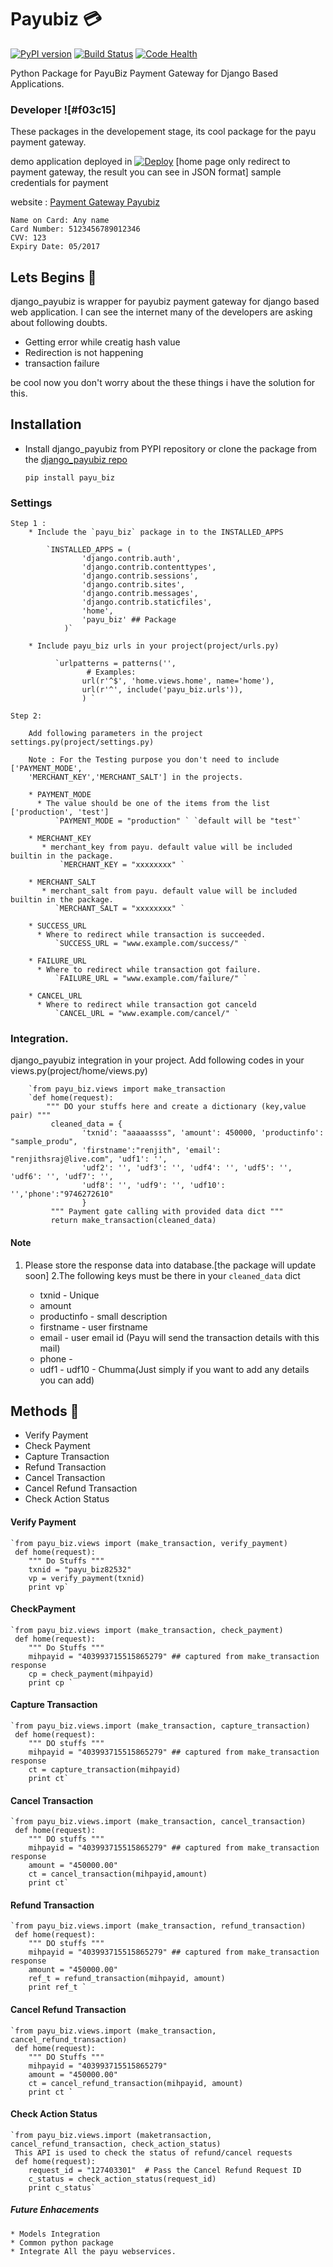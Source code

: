 # Payubiz :credit_card:

[![PyPI version](https://badge.fury.io/py/payu_biz.svg)](https://badge.fury.io/py/payu_biz) [![Build Status](https://travis-ci.org/renjithsraj/django_payubiz.svg?branch=master)](https://travis-ci.org/renjithsraj/django_payubiz) [![Code Health](https://landscape.io/github/renjithsraj/django_payubiz/master/landscape.svg?style=plastic)](https://landscape.io/github/renjithsraj/django_payubiz/master)

Python Package for PayuBiz Payment Gateway for Django Based Applications.

### Developer ![#f03c15]

These packages in the developement stage, its cool package for the payu payment gateway.

demo application deployed in [![Deploy](https://www.herokucdn.com/deploy/button.svg)](https://djangopayubizdemo.herokuapp.com/)
[home page only redirect to payment gateway, the result you can see in JSON format]
sample credentials for payment

website : [Payment Gateway Payubiz](https://djangopackages.blogspot.in/2017/03/payu-payment-gateway-integration-in.html)
    
    Name on Card: Any name
    Card Number: 5123456789012346
    CVV: 123
    Expiry Date: 05/2017

## Lets Begins :seedling:

django_payubiz is wrapper for payubiz payment gateway for django based web application. I can see the internet many of the developers are asking about following doubts.
+ Getting error while creatig hash value
+ Redirection is not happening
+ transaction failure

be cool now you don't worry about the these things i have the solution for this.

## Installation

* Install django_payubiz from PYPI repository or clone the package from the [django_payubiz repo](https://github.com/renjithsraj/django_payubiz.git)

    `pip install payu_biz`

### Settings

    Step 1 :
        * Include the `payu_biz` package in to the INSTALLED_APPS
        
            `INSTALLED_APPS = (
                    'django.contrib.auth',
                    'django.contrib.contenttypes',
                    'django.contrib.sessions',
                    'django.contrib.sites',
                    'django.contrib.messages',
                    'django.contrib.staticfiles',
                    'home',
                    'payu_biz' ## Package
                )`
                
        * Include payu_biz urls in your project(project/urls.py)
         
              `urlpatterns = patterns('',
                     # Examples:
                    url(r'^$', 'home.views.home', name='home'),
                    url(r'^', include('payu_biz.urls')),
                    ) `
        
    Step 2:
    
        Add following parameters in the project settings.py(project/settings.py)

        Note : For the Testing purpose you don't need to include ['PAYMENT_MODE',
        'MERCHANT_KEY','MERCHANT_SALT'] in the projects.

        * PAYMENT_MODE
          * The value should be one of the items from the list ['production', 'test']
              `PAYMENT_MODE = "production" ` `default will be "test"`

        * MERCHANT_KEY
           * merchant_key from payu. default value will be included builtin in the package.
               `MERCHANT_KEY = "xxxxxxxx" `

        * MERCHANT_SALT
           * merchant_salt from payu. default value will be included builtin in the package.
              `MERCHANT_SALT = "xxxxxxxx" `

        * SUCCESS_URL
          * Where to redirect while transaction is succeeded.
              `SUCCESS_URL = "www.example.com/success/" `

        * FAILURE_URL
          * Where to redirect while transaction got failure.
              `FAILURE_URL = "www.example.com/failure/" `

        * CANCEL_URL
          * Where to redirect while transaction got canceld
              `CANCEL_URL = "www.example.com/cancel/" `
      
 ### Integration.
 
 django_payubiz integration in your project. Add following codes in your views.py(project/home/views.py)
 
        `from payu_biz.views import make_transaction
        `def home(request):
            """ DO your stuffs here and create a dictionary (key,value pair) """
             cleaned_data = {
                    'txnid': "aaaaassss", 'amount': 450000, 'productinfo': "sample_produ",
                    'firstname':"renjith", 'email': "renjithsraj@live.com", 'udf1': '', 
                    'udf2': '', 'udf3': '', 'udf4': '', 'udf5': '', 'udf6': '', 'udf7': '', 
                    'udf8': '', 'udf9': '', 'udf10': '','phone':"9746272610"
                    }
             """ Payment gate calling with provided data dict """       
             return make_transaction(cleaned_data)
             
  #### Note
  1. Please store the response data into database.[the package will update soon]
  2.The following keys must be there in your `cleaned_data` dict
  
        * txnid - Unique
        * amount
        * productinfo - small description
        * firstname - user firstname
        * email - user email id (Payu will send the transaction details with this mail)
        * phone - 
        * udf1 - udf10 - Chumma(Just simply if you want to add any details you can add)
        
## Methods :pizza:

* Verify Payment
* Check Payment
* Capture Transaction
* Refund Transaction
* Cancel Transaction
* Cancel Refund Transaction
* Check Action Status
    
#### Verify Payment

    `from payu_biz.views import (make_transaction, verify_payment)
     def home(request):
        """ Do Stuffs """
        txnid = "payu_biz82532"
        vp = verify_payment(txnid)
        print vp`
    
#### CheckPayment

    `from payu_biz.views import (make_transaction, check_payment)
     def home(request):
        """ Do Stuffs """
        mihpayid = "403993715515865279" ## captured from make_transaction response 
        cp = check_payment(mihpayid)
        print cp `
    
#### Capture Transaction

    `from payu_biz.views.import (make_transaction, capture_transaction)
     def home(request):
        """ DO stuffs """
        mihpayid = "403993715515865279" ## captured from make_transaction response 
        ct = capture_transaction(mihpayid)
        print ct`
    
#### Cancel Transaction

    `from payu_biz.views.import (make_transaction, cancel_transaction)
     def home(request):
        """ DO stuffs """
        mihpayid = "403993715515865279" ## captured from make_transaction response 
        amount = "450000.00"
        ct = cancel_transaction(mihpayid,amount)
        print ct`
    
#### Refund Transaction

    `from payu_biz.views.import (make_transaction, refund_transaction)
     def home(request):
        """ DO stuffs """
        mihpayid = "403993715515865279" ## captured from make_transaction response 
        amount = "450000.00"
        ref_t = refund_transaction(mihpayid, amount)
        print ref_t `

#### Cancel Refund Transaction

    `from payu_biz.views.import (make_transaction, cancel_refund_transaction)
     def home(request):
        """ DO Stuffs """
        mihpayid = "403993715515865279"
        amount = "450000.00"
        ct = cancel_refund_transaction(mihpayid, amount)
        print ct `
    
#### Check Action Status

    `from payu_biz.views.import (maketransaction, cancel_refund_transaction, check_action_status)
     This API is used to check the status of refund/cancel requests
     def home(request):
        request_id = "127403301"  # Pass the Cancel Refund Request ID
        c_status = check_action_status(request_id)
        print c_status`  
        
#####  Future Enhacements

    * Models Integration
    * Common python package
    * Integrate All the payu webservices.

